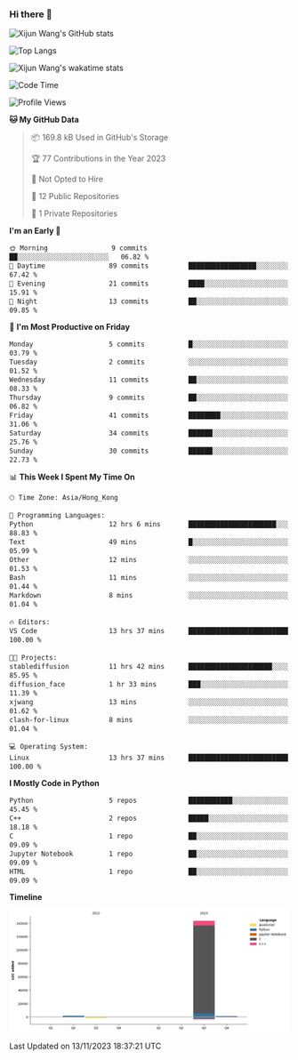 ### Hi there 👋

![Xijun Wang's GitHub stats](https://github-readme-stats.vercel.app/api?username=kopper-xdu&show_icons=true&bg_color=00000000)

![Top Langs](https://github-readme-stats.vercel.app/api/top-langs/?username=kopper-xdu&size_weight=0.5&count_weight=0.5&exclude_repo=homepage,kopper-xdu.github.io&layout=compact)


![Xijun Wang's wakatime stats](https://github-readme-stats.vercel.app/api/wakatime?username=kopper)

<!--START_SECTION:waka-->
![Code Time](http://img.shields.io/badge/Code%20Time-134%20hrs%201%20min-blue)

![Profile Views](http://img.shields.io/badge/Profile%20Views-0-blue)

**🐱 My GitHub Data** 

> 📦 169.8 kB Used in GitHub's Storage 
 > 
> 🏆 77 Contributions in the Year 2023
 > 
> 🚫 Not Opted to Hire
 > 
> 📜 12 Public Repositories 
 > 
> 🔑 1 Private Repositories 
 > 
**I'm an Early 🐤** 

```text
🌞 Morning                9 commits           ██░░░░░░░░░░░░░░░░░░░░░░░   06.82 % 
🌆 Daytime                89 commits          █████████████████░░░░░░░░   67.42 % 
🌃 Evening                21 commits          ████░░░░░░░░░░░░░░░░░░░░░   15.91 % 
🌙 Night                  13 commits          ██░░░░░░░░░░░░░░░░░░░░░░░   09.85 % 
```
📅 **I'm Most Productive on Friday** 

```text
Monday                   5 commits           █░░░░░░░░░░░░░░░░░░░░░░░░   03.79 % 
Tuesday                  2 commits           ░░░░░░░░░░░░░░░░░░░░░░░░░   01.52 % 
Wednesday                11 commits          ██░░░░░░░░░░░░░░░░░░░░░░░   08.33 % 
Thursday                 9 commits           ██░░░░░░░░░░░░░░░░░░░░░░░   06.82 % 
Friday                   41 commits          ████████░░░░░░░░░░░░░░░░░   31.06 % 
Saturday                 34 commits          ██████░░░░░░░░░░░░░░░░░░░   25.76 % 
Sunday                   30 commits          ██████░░░░░░░░░░░░░░░░░░░   22.73 % 
```


📊 **This Week I Spent My Time On** 

```text
🕑︎ Time Zone: Asia/Hong_Kong

💬 Programming Languages: 
Python                   12 hrs 6 mins       ██████████████████████░░░   88.83 % 
Text                     49 mins             █░░░░░░░░░░░░░░░░░░░░░░░░   05.99 % 
Other                    12 mins             ░░░░░░░░░░░░░░░░░░░░░░░░░   01.53 % 
Bash                     11 mins             ░░░░░░░░░░░░░░░░░░░░░░░░░   01.44 % 
Markdown                 8 mins              ░░░░░░░░░░░░░░░░░░░░░░░░░   01.04 % 

🔥 Editors: 
VS Code                  13 hrs 37 mins      █████████████████████████   100.00 % 

🐱‍💻 Projects: 
stablediffusion          11 hrs 42 mins      █████████████████████░░░░   85.95 % 
diffusion_face           1 hr 33 mins        ███░░░░░░░░░░░░░░░░░░░░░░   11.39 % 
xjwang                   13 mins             ░░░░░░░░░░░░░░░░░░░░░░░░░   01.62 % 
clash-for-linux          8 mins              ░░░░░░░░░░░░░░░░░░░░░░░░░   01.04 % 

💻 Operating System: 
Linux                    13 hrs 37 mins      █████████████████████████   100.00 % 
```

**I Mostly Code in Python** 

```text
Python                   5 repos             ███████████░░░░░░░░░░░░░░   45.45 % 
C++                      2 repos             █████░░░░░░░░░░░░░░░░░░░░   18.18 % 
C                        1 repo              ██░░░░░░░░░░░░░░░░░░░░░░░   09.09 % 
Jupyter Notebook         1 repo              ██░░░░░░░░░░░░░░░░░░░░░░░   09.09 % 
HTML                     1 repo              ██░░░░░░░░░░░░░░░░░░░░░░░   09.09 % 
```



**Timeline**

![Lines of Code chart](https://raw.githubusercontent.com/kopper-xdu/kopper-xdu/main/assets/bar_graph.png)


 Last Updated on 13/11/2023 18:37:21 UTC
<!--END_SECTION:waka-->

<!--
**kopper-xdu/kopper-xdu** is a ✨ _special_ ✨ repository because its `README.md` (this file) appears on your GitHub profile.

Here are some ideas to get you started:

- 🔭 I’m currently working on ...
- 🌱 I’m currently learning ...
- 👯 I’m looking to collaborate on ...
- 🤔 I’m looking for help with ...
- 💬 Ask me about ...
- 📫 How to reach me: ...
- 😄 Pronouns: ...
- ⚡ Fun fact: ...
-->
